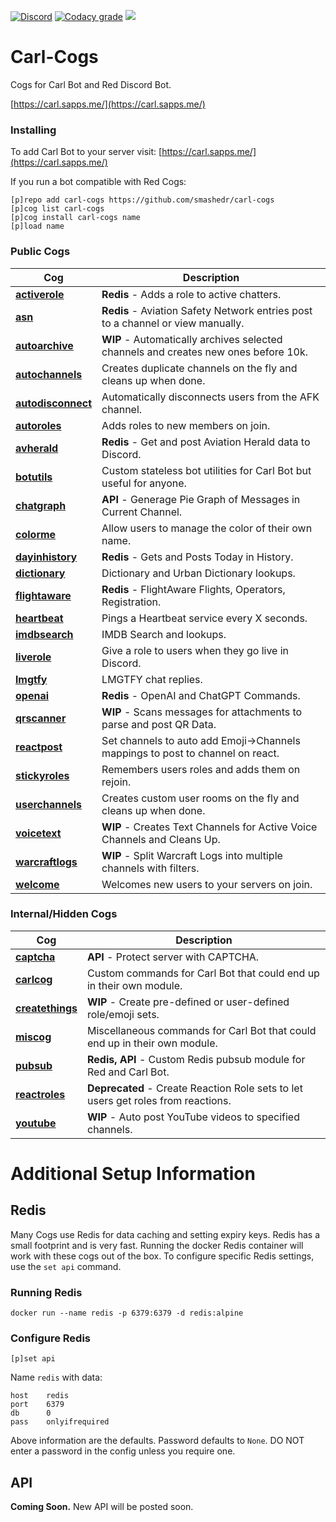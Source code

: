[![Discord](https://img.shields.io/discord/899171661457293343?color=7289da&label=discord&logo=discord&logoColor=white&style=plastic)](https://discord.gg/wXy6m2X8wY)
[![Codacy grade](https://img.shields.io/codacy/grade/439cde1e5a5b4c649beca9b27ec108aa?logo=codacy&style=plastic)](https://app.codacy.com/gh/smashedr/carl-cogs/dashboard)
[![](https://repository-images.githubusercontent.com/422749366/a8e0e86a-fcdf-42f4-a5f8-63946c0cd272)](https://carl.sapps.me/)
# Carl-Cogs

Cogs for Carl Bot and Red Discord Bot.

[https://carl.sapps.me/](https://carl.sapps.me/)

### Installing

To add Carl Bot to your server visit: [https://carl.sapps.me/](https://carl.sapps.me/)

If you run a bot compatible with Red Cogs:

```text
[p]repo add carl-cogs https://github.com/smashedr/carl-cogs
[p]cog list carl-cogs
[p]cog install carl-cogs name
[p]load name
```

### Public Cogs

| Cog                                            | Description                                                                         |
|------------------------------------------------|-------------------------------------------------------------------------------------|
| **[activerole](activerole/README.md)**         | **Redis** - Adds a role to active chatters.                                         |
| **[asn](asn/README.md)**                       | **Redis** - Aviation Safety Network entries post to a channel or view manually.     |
| **[autoarchive](autoarchive/README.md)**       | **WIP** - Automatically archives selected channels and creates new ones before 10k. |
| **[autochannels](autochannels/README.md)**     | Creates duplicate channels on the fly and cleans up when done.                      |
| **[autodisconnect](autodisconnect/README.md)** | Automatically disconnects users from the AFK channel.                               |
| **[autoroles](autoroles/README.md)**           | Adds roles to new members on join.                                                  |
| **[avherald](avherald/README.md)**             | **Redis** - Get and post Aviation Herald data to Discord.                           |
| **[botutils](botutils/README.md)**             | Custom stateless bot utilities for Carl Bot but useful for anyone.                  |
| **[chatgraph](chatgraph/README.md)**           | **API** - Generage Pie Graph of Messages in Current Channel.                        |
| **[colorme](colorme/README.md)**               | Allow users to manage the color of their own name.                                  |
| **[dayinhistory](dayinhistory/README.md)**     | **Redis** - Gets and Posts Today in History.                                        |
| **[dictionary](dictionary/README.md)**         | Dictionary and Urban Dictionary lookups.                                            |
| **[flightaware](flightaware/README.md)**       | **Redis** - FlightAware Flights, Operators, Registration.                           |
| **[heartbeat](heartbeat/README.md)**           | Pings a Heartbeat service every X seconds.                                          |
| **[imdbsearch](imdbsearch/README.md)**         | IMDB Search and lookups.                                                            |
| **[liverole](liverole/README.md)**             | Give a role to users when they go live in Discord.                                  |
| **[lmgtfy](lmgtfy/README.md)**                 | LMGTFY chat replies.                                                                |
| **[openai](openai/README.md)**                 | **Redis** - OpenAI and ChatGPT Commands.                                            |
| **[qrscanner](qrscanner/README.md)**           | **WIP** - Scans messages for attachments to parse and post QR Data.                 |
| **[reactpost](reactpost/README.md)**           | Set channels to auto add Emoji->Channels mappings to post to channel on react.      |
| **[stickyroles](stickyroles/README.md)**       | Remembers users roles and adds them on rejoin.                                      |
| **[userchannels](userchannels/README.md)**     | Creates custom user rooms on the fly and cleans up when done.                       |
| **[voicetext](voicetext/README.md)**           | **WIP** - Creates Text Channels for Active Voice Channels and Cleans Up.            |
| **[warcraftlogs](warcraftlogs/README.md)**     | **WIP** - Split Warcraft Logs into multiple channels with filters.                  |
| **[welcome](welcome/README.md)**               | Welcomes new users to your servers on join.                                         |

### Internal/Hidden Cogs

| Cog                                        | Description                                                                       |
|--------------------------------------------|-----------------------------------------------------------------------------------|
| **[captcha](captcha/README.md)**           | **API** - Protect server with CAPTCHA.                                            |
| **[carlcog](carlcog/README.md)**           | Custom commands for Carl Bot that could end up in their own module.               |
| **[createthings](createthings/README.md)** | **WIP** - Create pre-defined or user-defined role/emoji sets.                     |
| **[miscog](miscog/README.md)**             | Miscellaneous commands for Carl Bot that could end up in their own module.        |
| **[pubsub](pubsub/README.md)**             | **Redis, API** - Custom Redis pubsub module for Red and Carl Bot.                 |
| **[reactroles](reactroles/README.md)**     | **Deprecated** - Create Reaction Role sets to let users get roles from reactions. |
| **[youtube](youtube/README.md)**           | **WIP** - Auto post YouTube videos to specified channels.                         |

# Additional Setup Information

## Redis

Many Cogs use Redis for data caching and setting expiry keys.
Redis has a small footprint and is very fast.
Running the docker Redis container will work with these cogs out of the box.
To configure specific Redis settings, use the `set api` command.

### Running Redis

```text
docker run --name redis -p 6379:6379 -d redis:alpine
```

### Configure Redis

```text
[p]set api
```

Name `redis` with data:
```text
host    redis
port    6379
db      0
pass    onlyifrequired
```

Above information are the defaults. Password defaults to `None`.
DO NOT enter a password in the config unless you require one.

## API

**Coming Soon.** New API will be posted soon.
